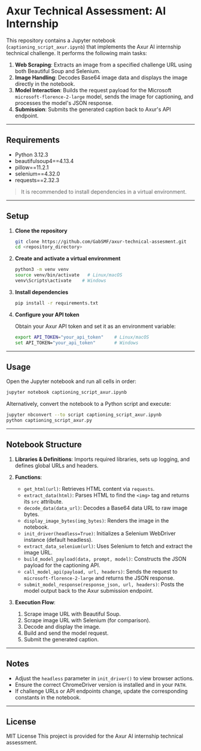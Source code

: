 ﻿# Axur Technical Assessment: AI Internship

This repository contains a Jupyter notebook (`captioning_script_axur.ipynb`) that implements the Axur AI internship technical challenge. It performs the following main tasks:

1. **Web Scraping**: Extracts an image from a specified challenge URL using both Beautiful Soup and Selenium.
2. **Image Handling**: Decodes Base64 image data and displays the image directly in the notebook.
3. **Model Interaction**: Builds the request payload for the Microsoft `microsoft-florence-2-large` model, sends the image for captioning, and processes the model's JSON response.
4. **Submission**: Submits the generated caption back to Axur's API endpoint.

---

## Requirements

* Python 3.12.3
* beautifulsoup4==4.13.4
* pillow==11.2.1
* selenium==4.32.0
* requests==2.32.3

> It is recommended to install dependencies in a virtual environment.

---

## Setup

1. **Clone the repository**

   ```bash
   git clone https://github.com/GabSMF/axur-technical-assesment.git
   cd <repository_directory>
   ```

2. **Create and activate a virtual environment**

   ```bash
   python3 -m venv venv
   source venv/bin/activate   # Linux/macOS
   venv\Scripts\activate    # Windows
   ```

3. **Install dependencies**

   ```bash
   pip install -r requirements.txt
   ```

4. **Configure your API token**

   Obtain your Axur API token and set it as an environment variable:

   ```bash
   export API_TOKEN="your_api_token"    # Linux/macOS
   set API_TOKEN="your_api_token"       # Windows
   ```

---

## Usage

Open the Jupyter notebook and run all cells in order:

```bash
jupyter notebook captioning_script_axur.ipynb
```

Alternatively, convert the notebook to a Python script and execute:

```bash
jupyter nbconvert --to script captioning_script_axur.ipynb
python captioning_script_axur.py
```

---

## Notebook Structure

1. **Libraries & Definitions**: Imports required libraries, sets up logging, and defines global URLs and headers.
2. **Functions**:

   * `get_html(url)`: Retrieves HTML content via `requests`.
   * `extract_data(html)`: Parses HTML to find the `<img>` tag and returns its `src` attribute.
   * `decode_data(data_url)`: Decodes a Base64 data URL to raw image bytes.
   * `display_image_bytes(img_bytes)`: Renders the image in the notebook.
   * `init_driver(headless=True)`: Initializes a Selenium WebDriver instance (default headless).
   * `extract_data_selenium(url)`: Uses Selenium to fetch and extract the image URL.
   * `build_model_payload(data, prompt, model)`: Constructs the JSON payload for the captioning API.
   * `call_model_api(payload, url, headers)`: Sends the request to `microsoft-florence-2-large` and returns the JSON response.
   * `submit_model_response(response_json, url, headers)`: Posts the model output back to the Axur submission endpoint.
3. **Execution Flow**:

   1. Scrape image URL with Beautiful Soup.
   2. Scrape image URL with Selenium (for comparison).
   3. Decode and display the image.
   4. Build and send the model request.
   5. Submit the generated caption.

---

## Notes

* Adjust the `headless` parameter in `init_driver()` to view browser actions.
* Ensure the correct ChromeDriver version is installed and in your `PATH`.
* If challenge URLs or API endpoints change, update the corresponding constants in the notebook.

---

## License

MIT License
This project is provided for the Axur AI internship technical assessment. 
